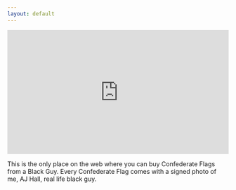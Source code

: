 ```yaml
---
layout: default
---
```


<style>.embed-container { position: relative; padding-bottom: 56.25%; height: 0; overflow: hidden; max-width: 100%; } .embed-container iframe, .embed-container object, .embed-container embed { position: absolute; top: 0; left: 0; width: 100%; height: 100%; }</style><div class='embed-container'><iframe src='https://www.youtube.com/embed//Is7SeH-gkHM' frameborder='0' allowfullscreen></iframe></div>

<p>This is the only place on the web where you can buy Confederate Flags from a Black Guy. Every Confederate Flag comes with a signed photo of me, AJ Hall, real life black guy.</p>
